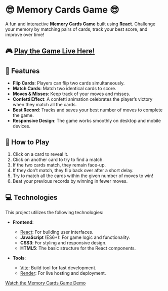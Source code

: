 # 😎 Memory Cards Game 😎

A fun and interactive **Memory Cards Game** built using **React**. Challenge your memory by matching pairs of cards, track your best score, and improve over time!

## 🎮 [Play the Game Live Here!](https://memory-cards-game-inid.onrender.com/)


## 🚀 Features

- **Flip Cards**: Players can flip two cards simultaneously.
- **Match Cards**: Match two identical cards to score.
- **Moves & Misses**: Keep track of your moves and misses.
- **Confetti Effect**: A confetti animation celebrates the player’s victory when they match all the cards.
- **Best Record**: Tracks and saves your best number of moves to complete the game.
- **Responsive Design**: The game works smoothly on desktop and mobile devices.


## 🎯 How to Play

1. Click on a card to reveal it.
2. Click on another card to try to find a match.
3. If the two cards match, they remain face-up.
4. If they don’t match, they flip back over after a short delay.
5. Try to match all the cards within the given number of moves to win!
6. Beat your previous records by winning in fewer moves.


## 💻 Technologies

This project utilizes the following technologies:

- **Frontend**:
  - [React](https://reactjs.org/): For building user interfaces.
  - **JavaScript** (ES6+): For game logic and functionality.
  - **CSS3**: For styling and responsive design.
  - **HTML5**: The basic structure for the React components.

- **Tools**:
  - [Vite](https://vitejs.dev/): Build tool for fast development.
  - [Render](https://render.com/): For live hosting and deployment.

 


[Watch the Memory Cards Game Demo](https://drive.google.com/file/d/1ObRnxJ8Tp_nvlNjDkgdoKcGV2qZn4INW/view?usp=drive_link)




